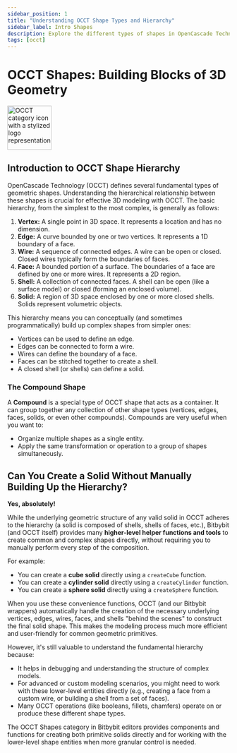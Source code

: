 ```yaml
---
sidebar_position: 1
title: "Understanding OCCT Shape Types and Hierarchy"
sidebar_label: Intro Shapes
description: Explore the different types of shapes in OpenCascade Technology (OCCT) and understand their hierarchical relationship, from vertices to solids and compounds.
tags: [occt]
---
```


# OCCT Shapes: Building Blocks of 3D Geometry

<img 
  class="category-icon-small" 
  src="https://s.bitbybit.dev/assets/icons/white/occt-icon.svg" 
  alt="OCCT category icon with a stylized logo representation" 
  width="100"
  title="OCCT category icon" />

## Introduction to OCCT Shape Hierarchy

OpenCascade Technology (OCCT) defines several fundamental types of geometric shapes. Understanding the hierarchical relationship between these shapes is crucial for effective 3D modeling with OCCT. The basic hierarchy, from the simplest to the most complex, is generally as follows:

1.  **Vertex:** A single point in 3D space. It represents a location and has no dimension.
2.  **Edge:** A curve bounded by one or two vertices. It represents a 1D boundary of a face.
3.  **Wire:** A sequence of connected edges. A wire can be open or closed. Closed wires typically form the boundaries of faces.
4.  **Face:** A bounded portion of a surface. The boundaries of a face are defined by one or more wires. It represents a 2D region.
5.  **Shell:** A collection of connected faces. A shell can be open (like a surface model) or closed (forming an enclosed volume).
6.  **Solid:** A region of 3D space enclosed by one or more closed shells. Solids represent volumetric objects.

This hierarchy means you can conceptually (and sometimes programmatically) build up complex shapes from simpler ones:
*   Vertices can be used to define an edge.
*   Edges can be connected to form a wire.
*   Wires can define the boundary of a face.
*   Faces can be stitched together to create a shell.
*   A closed shell (or shells) can define a solid.

### The Compound Shape

A **Compound** is a special type of OCCT shape that acts as a container. It can group together any collection of other shape types (vertices, edges, faces, solids, or even other compounds). Compounds are very useful when you want to:
*   Organize multiple shapes as a single entity.
*   Apply the same transformation or operation to a group of shapes simultaneously.

## Can You Create a Solid Without Manually Building Up the Hierarchy?

**Yes, absolutely!**

While the underlying geometric structure of any valid solid in OCCT adheres to the hierarchy (a solid is composed of shells, shells of faces, etc.), Bitbybit (and OCCT itself) provides many **higher-level helper functions and tools** to create common and complex shapes directly, without requiring you to manually perform every step of the composition.

For example:
*   You can create a **cube solid** directly using a `createCube` function.
*   You can create a **cylinder solid** directly using a `createCylinder` function.
*   You can create a **sphere solid** directly using a `createSphere` function.

When you use these convenience functions, OCCT (and our Bitbybit wrappers) automatically handle the creation of the necessary underlying vertices, edges, wires, faces, and shells "behind the scenes" to construct the final solid shape. This makes the modeling process much more efficient and user-friendly for common geometric primitives.

However, it's still valuable to understand the fundamental hierarchy because:
*   It helps in debugging and understanding the structure of complex models.
*   For advanced or custom modeling scenarios, you might need to work with these lower-level entities directly (e.g., creating a face from a custom wire, or building a shell from a set of faces).
*   Many OCCT operations (like booleans, fillets, chamfers) operate on or produce these different shape types.

The OCCT Shapes category in Bitbybit editors provides components and functions for creating both primitive solids directly and for working with the lower-level shape entities when more granular control is needed.